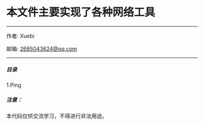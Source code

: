 # 本文件主要实现了各种网络工具

----------------------------------------------

作者: Xuebi

邮箱: 2685043624@qq.com

----------------------------------------------

##### 目录
1.Ping




##### 注意：

本代码仅供交流学习，不得进行非法用途。

